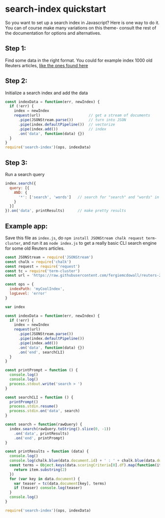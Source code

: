 # search-index quickstart

So you want to set up a search index in Javascript? Here is one way to
do it. You can of course make many variations on this theme- consult
the rest of the documentation for options and alternatives.

## Step 1:

Find some data in the right format. You could for example index 1000
old Reuters articles, [like the ones found here](https://raw.githubusercontent.com/fergiemcdowall/reuters-21578-json/master/data/fullFileStream/000.str)

## Step 2:

Initialize a search index and add the data

```javascript
const indexData = function(err, newIndex) {
  if (!err) {
    index = newIndex
    request(url)                      // get a stream of documents
      .pipe(JSONStream.parse())       // turn into JSON
      .pipe(index.defaultPipeline())  // vectorize
      .pipe(index.add())              // index
      .on('data', function(data) {})
  }
}
require('search-index')(ops, indexData)
```

## Step 3:

Run a search query

```javascript
index.search({
  query: [{
    AND: {
      '*': ['search', 'words']   // search for "search" and "words" in all ("*") fields
    }
  }]
}).on('data', printResults)      // make pretty results
```


## Example app:

Save this file as `index.js`, do `npm install JSONStream chalk request term-cluster`, and run it as `node index.js` to get a really basic CLI search engine for some old Reuters articles.

```javascript
const JSONStream = require('JSONStream')
const chalk = require('chalk')
const request = require('request')
const tc = require('term-cluster')
const url = 'https://raw.githubusercontent.com/fergiemcdowall/reuters-21578-json/master/data/fullFileStream/justTen.str'

const ops = {
  indexPath: 'myCoolIndex',
  logLevel: 'error'
}

var index

const indexData = function(err, newIndex) {
  if (!err) {
    index = newIndex
    request(url)
      .pipe(JSONStream.parse())
      .pipe(index.defaultPipeline())
      .pipe(index.add())
      .on('data', function(data) {})
      .on('end', searchCLI)
  }
}

const printPrompt = function () {
  console.log()
  console.log()
  process.stdout.write('search > ')
}

const searchCLI = function () {
  printPrompt()
  process.stdin.resume()
  process.stdin.on('data', search)
}

const search = function(rawQuery) {
  index.search(rawQuery.toString().slice(0, -1))
    .on('data', printResults)
    .on('end', printPrompt)
}

const printResults = function (data) {
  console.log()
  console.log(chalk.blue(data.document.id) + ' : ' + chalk.blue(data.document.title))
  const terms = Object.keys(data.scoringCriteria[0].df).map(function(item) {
    return item.substring(2)
  })  
  for (var key in data.document) {
    var teaser = tc(data.document[key], terms)
    if (teaser) console.log(teaser)
  }
  console.log()
}

require('search-index')(ops, indexData)

```
